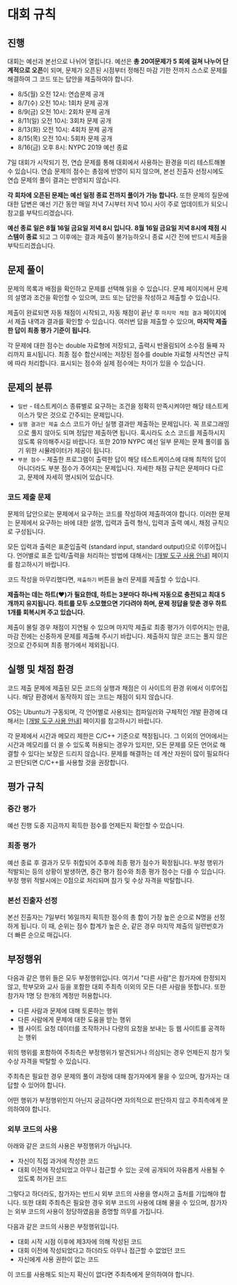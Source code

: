 ﻿<script>
document.children[0].children[1].children[0].children[0].remove()
</script>
<!--BEGIN-->

# 대회 규칙

## 진행

대회는 예선과 본선으로 나뉘어 열립니다. 예선은 **총  20여문제가 5 회에 걸쳐 나누어 단계적으로 오픈**이 되며, 문제가 오픈된 시점부터 정해진 마감 기한 전까지 스스로 문제를 해결하여 그 코드 또는 답안을 제출하여야 합니다.

* 8/5(월) 오전 12시: 연습문제 공개
* 8/7(수) 오전 10시: 1회차 문제 공개
* 8/9(금) 오전 10시: 2회차 문제 공개
* 8/11(일) 오전 10시: 3회차 문제 공개
* 8/13(화) 오전 10시: 4회차 문제 공개
* 8/15(목) 오전 10시: 5회차 문제 공개 
* 8/16(금) 오후 8시: NYPC 2019 예선 종료

7일 대회가 시작되기 전, 연습 문제를 통해 대회에서 사용하는 환경을 미리 테스트해볼 수 있습니다.
연습 문제의 점수는 총점에 반영이 되지 않으며, 본선 진출자 선정시에도 연습 문제의 풀이 결과는 반영되지 않습니다.

**각 회차에 오픈된 문제는 예선 일정  종료 전까지 풀이가 가능 합니다.**
또한 문제의 질문에 대한 답변은 예선 기간 동안 매일 저녁 7시부터 저녁 10시 사이 주로 업데이트가 되오니 참고를 부탁드리겠습니다.

**예선 종료 일은 8월 16일 금요일 저녁 8시 입니다.**
**8월 16일 금요일 저녁 8시에 채점 시스템이 종료** 되고 그 이후에는 결과 제출이 불가능하오니 종료 시간 전에 반드시 제출을 부탁드리겠습니다.

## 문제 풀이

문제의 목록과 배점을 확인하고 문제를 선택해 읽을 수 있습니다. 문제 페이지에서 문제의 설명과 조건을 확인할 수 있으며, 코드 또는 답안을 작성하고 제출할 수 있습니다.

제출이 완료되면 자동 채점이 시작되고, 자동 채점이 끝난 후 `마지막 채점 결과` 페이지에서 제출 내역과 결과를 확인할 수 있습니다. 여러번 답을 제출할 수 있으며, **마지막 제출한 답이 최종 평가 기준이 됩니다.**

각 문제에 대한 점수는 double 자료형에 저장되고, 출력시 반올림되어 소수점 둘째 자리까지 표시됩니다.
최종 점수 합산시에는 저장된 점수를 double 자료형 사칙연산 규칙에 따라 처리합니다.
표시되는 점수와 실제 점수에는 차이가 있을 수 있습니다.

## 문제의 분류

* `일반` - 테스트케이스 종류별로 요구하는 조건을 정확히 만족시켜야만 해당 테스트케이스가 맞은 것으로 간주되는 문제입니다. 
* `실행 결과만 제출` 소스 코드가 아닌 실행 결과만 제출하는 문제입니다. 꼭 프로그래밍으로 풀지 않아도 되며 정답만 제출하면 됩니다. 혹시라도 소스 코드를 제출하시지 않도록 유의해주시길 바랍니다. 또한 2019 NYPC 예선 일부 문제는 문제 풀이를 돕기 위한 시뮬레이터가 제공이 됩니다.
* `부분 점수` - 제출한 프로그램이 출력한 답이 해당 테스트케이스에 대해 최적의 답이 아니더라도 부분 점수가 주어지는 문제입니다. 자세한 채점 규칙은 문제마다 다르고, 문제에 자세히 명시되어 있습니다.

### 코드 제출 문제

문제의 답안으로는 문제에서 요구하는 코드를 작성하여 제출하여야 합니다. 이러한 문제는 문제에서 요구하는 바에 대한 설명, 입력과 출력 형식, 입력과 출력 예시, 채점 규칙으로 구성됩니다.

모든 입력과 출력은 표준입출력 (standard input, standard output)으로 이루어집니다. 언어별로 표준 입력/출력을 처리하는 방법에 대해서는 <a href='https://nypc.github.io/2019/notice/tool.html' target='_blank'>[개발 도구 사용 안내]</a> 페이지를 참고하시기 바랍니다.

코드 작성을 마무리했다면, `제출하기` 버튼을 눌러 문제를 제출할 수 있습니다. 

**제출하는 데는 하트(♥)가 필요한데, 하트는 3분마다 하나씩 자동으로 충전되고 최대 5개까지 유지됩니다. 하트를 모두 소모했으면 기다려야 하며, 문제 정답을 맞춘 경우 하트 1개를 회복시켜 주고 있습니다.** 

제출이 몰릴 경우 채점이 지연될 수 있으며 마지막 제출로 최종 평가가 이루어지는 만큼, 마감 전에는 신중하게 문제를 제출해 주시기 바랍니다. 제출하지 않은 코드는 풀지 않은 것으로 간주되며 최종 평가에서 제외됩니다.

## 실행 및 채점 환경

코드 제출 문제에 제출된 모든 코드의 실행과 채점은 이 사이트의 환경 위에서 이루어집니다. 해당 환경에서 동작하지 않는 코드는 채점이 되지 않습니다.

OS는 Ubuntu가 구동되며, 각 언어별로 사용되는 컴파일러와 구체적인 개발 환경에 대해서는  <a href='https://nypc.github.io/2019/notice/tool.html' target='_blank'>[개발 도구 사용 안내]</a> 페이지를 참고하시기 바랍니다.

각 문제에서 시간과 메모리 제한은 C/C++ 기준으로 책정됩니다.
그 이외의 언어에서는 시간과 메모리를 더 쓸 수 있도록 허용되는 경우가 있지만,
모든 문제를 모든 언어로 해결할 수 있다는 보장은 드리지 않습니다.
문제를 해결하는 데 계산 자원이 많이 필요하다고 판단되면 C/C++를 사용할 것을 권장합니다.

## 평가 규칙

### 중간 평가

예선 진행 도중 지금까지 획득한 점수를 언제든지 확인할 수 있습니다. 

### 최종 평가

예선 종료 후 결과가 모두 취합되어 추후에 최종 평가 점수가 확정됩니다. 부정 행위가 적발되는 등의 상황이 발생하면, 중간 평가 점수와 최종 평가 점수는 다를 수 있습니다.
부정 행위 적발시에는 0점으로 처리되며 참가 및 수상 자격을 박탈합니다.

### 본선 진출자 선정

본선 진출자는 7일부터 16일까지 획득한 점수의 총 합이 가장 높은 순으로 N명을 선정하게 됩니다.
이 때, 순위는 점수 합계가 높은 순, 같은 경우 마지막 제출의 일련번호가 더 빠른 순으로 매깁니다.

## 부정행위

다음과 같은 행위 들은 모두 부정행위입니다. 여기서 "다른 사람"은 참가자에 한정되지 않고, 학부모와 교사 등을 포함한 대회 주최측 이외의 모든 다른 사람을 뜻합니다.
또한 참가자 1명 당 한개의 계정만 허용합니다.

* 다른 사람과 문제에 대해 토론하는 행위
* 다른 사람에게 문제에 대한 도움을 받는 행위
* 웹 사이트 요청 데이터를 조작하거나 다량의 요청을 보내는 등 웹 사이트를 공격하는 행위

위의 행위를 포함하여 주최측은 부정행위가 발견되거나 의심되는 경우 언제든지 참가 및 수상 자격을 박탈할 수 있습니다. 

주최측은 필요한 경우 문제의 풀이 과정에 대해 참가자에게 물을 수 있으며, 참가자는 대답할 수 있어야 합니다.

어떤 행위가 부정행위인지 아닌지 궁금하다면 자의적으로 판단하지 않고 주최측에게 문의하여야 합니다.

### 외부 코드의 사용

아래와 같은 코드의 사용은 부정행위가 아닙니다.

* 자신이 직접 과거에 작성한 코드
* 대회 이전에 작성되었고 아무나 접근할 수 있는 곳에 공개되어 자유롭게 사용될 수 있도록 허가된 코드

그렇다고 하더라도, 참가자는 반드시 외부 코드의 사용을 명시하고 출처를 기입해야 합니다. 또한 대회 주최측은 필요한 경우 외부 코드의 사용에 대해 물을 수 있으며, 참가자는 외부 코드의 사용이 정당하였음을 증명할 의무를 가집니다.

다음과 같은 코드의 사용은 부정행위입니다.

* 대회 시작 시점 이후에 제3자에 의해 작성된 코드
* 대회 이전에 작성되었다고 하더라도 아무나 접근할 수 없었던 코드
* 자신에게 사용 권한이 없는 코드

이 코드를 사용해도 되는지 확신이 없다면 주최측에게 문의하여야 합니다.

<!--END-->
